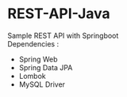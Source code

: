 # REST-API-Java

Sample REST API with Springboot
<br>
Dependencies :
<br>
<ul>
  <li>Spring Web</li>
  <li>Spring Data JPA</li>
  <li>Lombok</li>
  <li>MySQL Driver</li>
</ul>
<img srg="https://github.com/muhjaury/REST-API-Java/blob/main/src/main/img/01.jpeg"></img>
